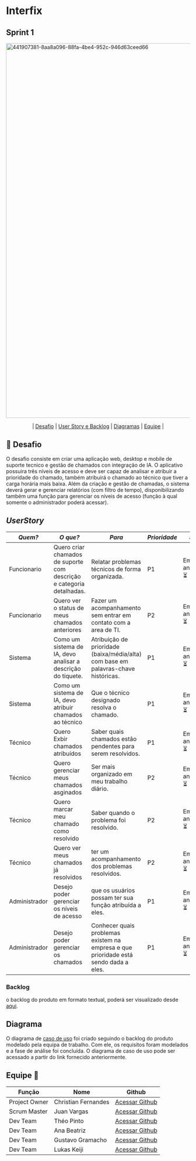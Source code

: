 <h1>Interfix</h1>

<h2>Sprint 1</h2>
<img width="1024" height="1024" alt="441907381-8aa8a096-88fa-4be4-952c-946d63ceed66" src="https://github.com/user-attachments/assets/ccec30ac-17d1-438f-a3b2-d0c1431cfbd8" />

<p align="center">
| <a href = "#desafio">Desafio</a> |
<a href = "#userstory">User Story e Backlog</a> |
<a href = "#diagrama">Diagramas</a> |
<a href = "#equipe">Equipe</a> |
</p>

## 🏅 Desafio <a id="desafio"></a>
O desafio consiste em criar uma aplicação web, desktop e mobile de suporte tecnico e gestão de chamados con integração de IA. O aplicativo possuira três níveis de acesso e deve ser capaz de analisar e atribuir a prioridade do chamado, também atribuirá o chamado ao técnico que tiver a carga horária mais baixa. Além da criação e gestão de chamadas, o sistema deverá gerar e gerenciar relatórios (com filtro de tempo), disponibilizando também uma função para gerenciar os níveis de acesso (função à qual somente o administrador poderá acessar).

## *UserStory* <a id="userstory"> </a>

|*Quem?*        | *O que?*                                                              |*Para*                                                                                | *Prioridade* | *Status*      |
|---------------|-----------------------------------------------------------------------|--------------------------------------------------------------------------------------|--------------|---------------| 
|Funcionario    | Quero criar chamados de suporte com descrição e categoria detalhadas. | Relatar problemas técnicos de forma organizada.                                      |P1            |Em andamento ⏳|
|Funcionario    | Quero ver o status de meus chamados anteriores                        | Fazer um acompanhamento sem entrar em contato com a area de TI.                      |P2            |Em andamento ⏳|
|Sistema        | Como um sistema de IA, devo analisar a descrição do tíquete.          | Atribuição de prioridade (baixa/média/alta) com base em palavras-chave históricas.   |P1            |Em andamento ⏳| 
|Sistema        | Como um sistema de IA, devo atribuir chamados ao técnico              | Que o técnico designado resolva o chamado.                                           |P1            |Em andamento ⏳| 
|Técnico        | Quero Exbir chamados atribuídos                                       | Saber quais chamados estão pendentes para serem resolvidos.                          |P1            |Em andamento ⏳|
|Técnico        | Quero gerenciar meus chamados asginados                               | Ser mais organizado em meu trabalho diário.                                          |P2            |Em andamento ⏳|
|Técnico        | Quero marcar meu chamado como resolvido                               | Saber quando o problema foi resolvido.                                               |P2            |Em andamento ⏳|
|Técnico        | Quero ver meus chamados já resolvidos                                 | ter um acompanhamento dos problemas resolvidos.                                      |P2            |Em andamento ⏳| 
|Administrador  | Desejo poder gerenciar os níveis de acesso                            | que os usuários possam ter sua função atribuída a eles.                              |P1            |Em andamento ⏳|
|Administrador  | Desejo poder gerenciar os chamados                                    | Conhecer quais problemas existem na empresa e que prioridade está sendo dada a eles. |P1            |Em andamento ⏳|

### Backlog
o backlog do produto em formato textual, poderá ser visualizado desde [aqui](https://github.com/RenteriaJuan/Gestao-de-Chamados/blob/bcae397edbbc227ac981d20e611f2ca073bdc3ce/Backlog/Backlog%20do%20produto.txt).  

## Diagrama <a id="diagrama"></a>

O diagrama de [caso de uso](https://github.com/RenteriaJuan/Gestao-de-Chamados/blob/main/Diagramas/ChamadosGestao.asta) foi criado seguindo o backlog do produto modelado pela equipa de trabalho. Com ele, os requisitos foram modelados e a fase de análise foi concluída. O diagrama de caso de uso pode ser acessado a partir do link fornecido anteriormente.

## Equipe 👥<a id="equipe"></a>

Função       | Nome                | Github                                                       |
------------ | --------------------| -------------------------------------------------------------|
Project Owner| Christian Fernandes | [Acessar Github](https://github.com/ChristianFernandesLemos) |
Scrum Master | Juan Vargas         | [Acessar Github](https://github.com/RenteriaJuan)            |
Dev Team     | Théo Pinto          | [Acessar Github](https://github.com/Thorphinm)               |
Dev Team     | Ana Beatriz         | [Acessar Github](https://github.com/Anasouza2802)            |
Dev Team     |Gustavo Gramacho     | [Acessar Github](https://github.com/gramachoo)               |
Dev Team     | Lukas Keiji         | [Acessar Github](https://github.com/Lucaskeiji)              |





